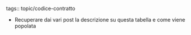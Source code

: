 tags:: topic/codice-contratto

- Recuperare dai vari post la descrizione su questa tabella e come viene popolata
